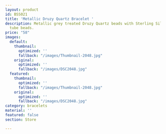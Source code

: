 ```yaml
---
layout: product
id: BSS021
title: 'Metallic Druzy Quartz Bracelet '
description: Metallic grey treated Druzy Quartz beads with Sterling Silver curved
  tube beads.
price: "58"
images:
  default:
    thumbnail:
      optimized: ''
      fallback: "/images/Thumbnail-2048.jpg"
    original:
      optimized: ''
      fallback: "/images/DSC2048.jpg"
  featured:
    thumbnail:
      optimized: ''
      fallback: "/images/Thumbnail-2048.jpg"
    original:
      optimized: ''
      fallback: "/images/DSC2048.jpg"
category: bracelets
material: ''
featured: false
section: Store

---
```


